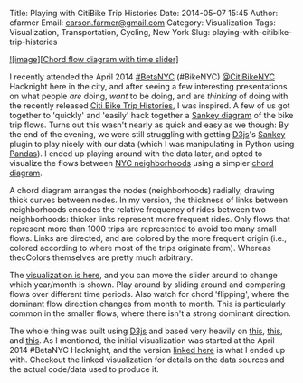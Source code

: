 Title: Playing with CitiBike Trip Histories
Date: 2014-05-07 15:45
Author: cfarmer
Email: carson.farmer@gmail.com
Category: Visualization
Tags: Visualization, Transportation, Cycling, New York
Slug: playing-with-citibike-trip-histories

[![image][Chord flow diagram with time slider]][viz]

I recently attended the April 2014 [#BetaNYC][beta-nyc] (#BikeNYC) [@CitiBikeNYC][citi-bike-twitter] Hacknight here in the city, and after seeing a few interesting presentations on what people *are* doing, *want* to be doing, and are *thinking* of doing with the recently released [Citi Bike Trip Histories][citi-bike-data], I was inspired. A few of us got together to 'quickly' and 'easily' hack together a [Sankey diagram][sanky] of the bike trip flows. Turns out this wasn't nearly as quick and easy as we though: By the end of the evening, we were still struggling with getting [D3js][d3js]'s [Sankey][d3-sanky] plugin to play nicely with our data (which I was manipulating in Python using [Pandas][pandas]). I ended up playing around with the data later, and opted to visualize the flows between [NYC neighborhoods][neighborhoods] using a simpler [chord diagram][chord-layout].

A chord diagram arranges the nodes (neighborhoods) radially, drawing thick curves between nodes. In my version, the thickness of links between neighborhoods encodes the relative frequency of rides between two neighborhoods: thicker links represent more frequent rides. Only flows that represent more than 1000 trips are represented to avoid too many small flows. Links are directed, and are colored by the more frequent origin (i.e., colored according to where most of the trips originate from). Whereas thecColors themselves are pretty much arbitrary.

The [visualization is here][viz], and you can move the slider around to change which year/month is shown. Play around by sliding around and comparing flows over different time periods. Also watch for chord 'flipping', where the dominant flow direction changes from month to month. This is particularly common in the smaller flows, where there isn't a strong dominant direction.

The whole thing was built using [D3js][d3js] and based very heavily on [this](http://bost.ocks.org/mike/uberdata), [this](http://exposedata.com/tutorial/chord/latest.html), and [this](http://fleetinbeing.net/d3e/chord.html). As I mentioned, the initial visualization was started at the April 2014 #BetaNYC Hacknight, and the version [linked here][viz] is what I ended up with. Checkout the linked visualization for details on the data sources and the actual code/data used to produce it.


[beta-nyc]: http://www.meetup.com/betanyc/
[citi-bike-twitter]: https://twitter.com/CitibikeNYC
[citi-bike-data]: https://citibikenyc.com/system-data
[sanky]: http://bost.ocks.org/mike/sankey/
[d3js]: http://d3js.org/
[d3-sanky]: https://github.com/d3/d3-plugins/tree/master/sankey
[pandas]: http://pandas.pydata.org/
[chord-layout]: https://github.com/mbostock/d3/wiki/Chord-Layout
[neighborhoods]: http://nycdata.pediacities.com/dataset?tags=neighborhoods
[viz]: http://bl.ocks.org/cfarmer/11478345
[image]: {filename}/images/chord_citibike.png